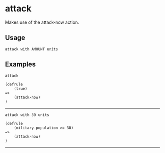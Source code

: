 # attack
Makes use of the attack-now action.
## Usage
```
attack with AMOUNT units
```
## Examples
```
attack
```
```
(defrule
    (true)
=>
    (attack-now)
)

```
---
```
attack with 30 units
```
```
(defrule
    (military-population >= 30)
=>
    (attack-now)
)

```
---

